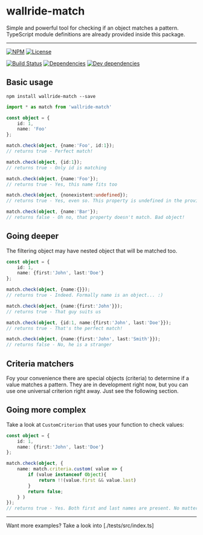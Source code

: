 # wallride-match

Simple and powerful tool for checking if an object matches a pattern.
TypeScript module definitions are already provided inside this package.

---

[![NPM](http://img.shields.io/npm/v/js-match.svg?style=flat)](https://npmjs.org/package/wallride-match)
[![License](http://img.shields.io/npm/l/js-match.svg?style=flat)](https://github.com/wallride/match)

[![Build Status](http://img.shields.io/travis/wallride/match.svg?style=flat)](http://travis-ci.org/wallride/match)
[![Dependencies](http://img.shields.io/david/wallride/match.svg?style=flat)](https://david-dm.org/wallride/match)
[![Dev dependencies](http://img.shields.io/david/dev/wallride/match.svg?style=flat)](https://david-dm.org/wallride/match)


## Basic usage
```
npm install wallride-match --save
```

```typescript
import * as match from 'wallride-match'

const object = {
    id: 1,
    name: 'Foo'
};

match.check(object, {name:'Foo', id:1});
// returns true - Perfect match!

match.check(object, {id:1});
// returns true - Only id is matching

match.check(object, {name:'Foo'});
// returns true - Yes, this name fits too

match.check(object, {nonexistent:undefined});
// returns true - Yes, even so. This property is undefined in the provided object

match.check(object, {name:'Bar'});
// returns false - Oh no, that property doesn't match. Bad object!
```


## Going deeper

The filtering object may have nested object that will be matched too.

```typescript
const object = {
    id: 1,
    name: {first:'John', last:'Doe'}
};

match.check(object, {name:{}});
// returns true - Indeed. Formally name is an object... :)

match.check(object, {name:{first:'John'}});
// returns true - That guy suits us

match.check(object, {id:1, name:{first:'John', last:'Doe'}});
// returns true - That's the perfect match!

match.check(object, {name:{first:'John', last:'Smith'}});
// returns false - No, he is a stranger
```


## Criteria matchers

Foy your convenience there are special objects (criteria) to determine if a value matches a pattern.
They are in development right now, but you can use one universal criterion right away. Just see the following section.


## Going more complex

Take a look at `CustomCriterion` that uses your function to check values:

```typescript
const object = {
    id: 1,
    name: {first:'John', last:'Doe'}
};

match.check(object, {
    name: match.criteria.custom( value => {
        if (value instanceof Object){
            return !!(value.first && value.last)
        }
        return false;
    } )
});
// returns true - Yes. Both first and last names are present. No matter what they are

```

---

Want more examples? Take a look into [./tests/src/index.ts]


